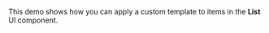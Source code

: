 This demo shows how you can apply a&nbsp;custom template to&nbsp;items in&nbsp;the **List** UI component.
